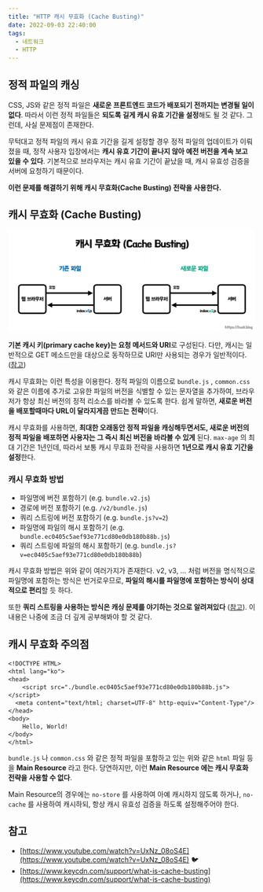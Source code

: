 ```yaml
---
title: "HTTP 캐시 무효화 (Cache Busting)"
date: 2022-09-03 22:40:00
tags:
  - 네트워크
  - HTTP
---
```


## 정적 파일의 캐싱

CSS, JS와 같은 정적 파일은 **새로운 프론트엔드 코드가 배포되기 전까지는 변경될 일이 없다**. 따라서 이런 정적 파일들은 **되도록 길게 캐시 유효 기간을 설정**해도 될 것 같다. 그런데, 사실 문제점이 존재한다.

무턱대고 정적 파일의 캐시 유효 기간을 길게 설정할 경우 정적 파일의 업데이트가 이뤄졌을 때, 정작 사용자 입장에서는 **캐시 유효 기간이 끝나지 않아 예전 버전을 계속 보고 있을 수 있다**. 기본적으로 브라우저는 캐시 유효 기간이 끝났을 때, 캐시 유효성 검증을 서버에 요청하기 때문이다.

**이런 문제를 해결하기 위해 캐시 무효화(Cache Busting) 전략을 사용한다.**

## 캐시 무효화 (Cache Busting)

![캐시 무효화 (Cache Busting)](./cache-busting.png)

**기본 캐시 키(primary cache key)는 요청 메서드와 URI**로 구성된다. 다만, 캐시는 일반적으로 GET 메소드만을 대상으로 동작하므로 URI만 사용되는 경우가 일반적이다. ([참고](https://developer.mozilla.org/ko/docs/Web/HTTP/Caching))

캐시 무효화는 이런 특성을 이용한다. 정적 파일의 이름으로 `bundle.js` , `common.css` 와 같은 이름에 추가로 고유한 파일의 버전을 식별할 수 있는 문자열을 추가하여, 브라우저가 항상 최신 버전의 정적 리소스를 바라볼 수 있도록 한다. 쉽게 말하면, **새로운 버전을 배포할때마다 URL이 달라지게끔 만드는 전략**이다.

캐시 무효화를 사용하면, **최대한 오래동안 정적 파일을 캐싱해두면서도, 새로운 버전의 정적 파일을 배포하면 사용자는 그 즉시 최신 버전을 바라볼 수 있게** 된다. `max-age` 의 최대 기간은 1년인데, 따라서 보통 캐시 무효화 전략을 사용하면 **1년으로 캐시 유효 기간을 설정**한다.

### 캐시 무효화 방법

- 파일명에 버전 포함하기 (e.g. `bundle.v2.js`)
- 경로에 버전 포함하기 (e.g. `/v2/bundle.js`)
- 쿼리 스트링에 버전 포함하기 (e.g. `bundle.js?v=2`)
- 파일명에 파일의 해시 포함하기 (e.g. `bundle.ec0405c5aef93e771cd80e0db180b88b.js`)
- 쿼리 스트링에 파일의 해시 포함하기 (e.g. `bundle.js?v=ec0405c5aef93e771cd80e0db180b88b`)

캐시 무효화 방법은 위와 같이 여러가지가 존재한다. v2, v3, … 처럼 버전을 명식적으로 파일명에 포함하는 방식은 번거로우므로, **파일의 해시를 파일명에 포함하는 방식이 상대적으로 편리**할 듯 하다.

또한 **쿼리 스트링을 사용하는 방식은 캐싱 문제를 야기하는 것으로 알려져있다** ([참고](https://www.keycdn.com/support/what-is-cache-busting)). 이 내용은 나중에 조금 더 깊게 공부해봐야 할 것 같다.

## 캐시 무효화 주의점

```
<!DOCTYPE HTML>
<html lang="ko">
<head>
	<script src="./bundle.ec0405c5aef93e771cd80e0db180b88b.js"></script>
  <meta content="text/html; charset=UTF-8" http-equiv="Content-Type"/>
</head>
<body>
	Hello, World!
</body>
</html>
```

`bundle.js` 나 `common.css` 와 같은 정적 파일을 포함하고 있는 위와 같은 `html` 파일 등을 **Main Resource** 라고 한다. 당연하지만, 이런 **Main Resource 에는 캐시 무효화 전략을 사용할 수 없다**.

Main Resource의 경우에는 `no-store` 를 사용하여 아예 캐시하지 않도록 하거나, `no-cache` 를 사용하여 캐시하되, 항상 캐시 유효성 검증을 하도록 설정해주어야 한다.

## 참고

- [https://www.youtube.com/watch?v=UxNz_08oS4E](https://www.youtube.com/watch?v=UxNz_08oS4E) 🐦
- [https://www.keycdn.com/support/what-is-cache-busting](https://www.keycdn.com/support/what-is-cache-busting)
